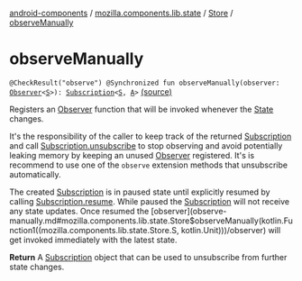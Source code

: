 [android-components](../../index.md) / [mozilla.components.lib.state](../index.md) / [Store](index.md) / [observeManually](./observe-manually.md)

# observeManually

`@CheckResult("observe") @Synchronized fun observeManually(observer: `[`Observer`](../-observer.md)`<`[`S`](index.md#S)`>): `[`Subscription`](-subscription/index.md)`<`[`S`](index.md#S)`, `[`A`](index.md#A)`>` [(source)](https://github.com/mozilla-mobile/android-components/blob/master/components/lib/state/src/main/java/mozilla/components/lib/state/Store.kt#L77)

Registers an [Observer](../-observer.md) function that will be invoked whenever the [State](../-state.md) changes.

It's the responsibility of the caller to keep track of the returned [Subscription](-subscription/index.md) and call
[Subscription.unsubscribe](-subscription/unsubscribe.md) to stop observing and avoid potentially leaking memory by keeping an unused [Observer](../-observer.md)
registered. It's is recommend to use one of the `observe` extension methods that unsubscribe automatically.

The created [Subscription](-subscription/index.md) is in paused state until explicitly resumed by calling [Subscription.resume](-subscription/resume.md).
While paused the [Subscription](-subscription/index.md) will not receive any state updates. Once resumed the [observer](observe-manually.md#mozilla.components.lib.state.Store$observeManually(kotlin.Function1((mozilla.components.lib.state.Store.S, kotlin.Unit)))/observer)
will get invoked immediately with the latest state.

**Return**
A [Subscription](-subscription/index.md) object that can be used to unsubscribe from further state changes.

